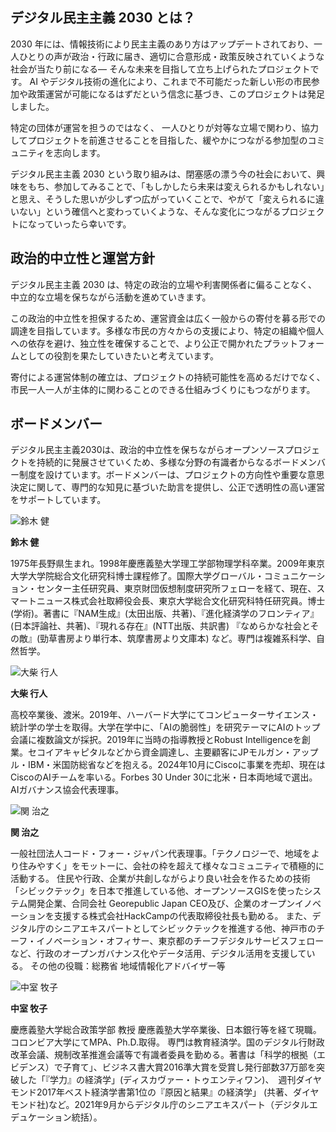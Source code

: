 ## デジタル民主主義 2030 とは？

2030 年には、情報技術により民主主義のあり方はアップデートされており、一人ひとりの声が政治・行政に届き、適切に合意形成・政策反映されていくような社会が当たり前になる― そんな未来を目指して立ち上げられたプロジェクトです。
AI やデジタル技術の進化により、これまで不可能だった新しい形の市民参加や政策運営が可能になるはずだという信念に基づき、このプロジェクトは発足しました。

特定の団体が運営を担うのではなく、 一人ひとりが対等な立場で関わり、協力してプロジェクトを前進させることを目指した、緩やかにつながる参加型のコミュニティを志向します。


デジタル民主主義 2030 という取り組みは、閉塞感の漂う今の社会において、興味をもち、参加してみることで、「もしかしたら未来は変えられるかもしれない」と思え、そうした思いが少しずつ広がっていくことで、やがて「変えられるに違いない」という確信へと変わっていくような、そんな変化につながるプロジェクトになっていったら幸いです。

## 政治的中立性と運営方針

デジタル民主主義 2030 は、特定の政治的立場や利害関係者に偏ることなく、中立的な立場を保ちながら活動を進めていきます。

この政治的中立性を担保するため、運営資金は広く一般からの寄付を募る形での調達を目指しています。多様な市民の方々からの支援により、特定の組織や個人への依存を避け、独立性を確保することで、より公正で開かれたプラットフォームとしての役割を果たしていきたいと考えています。

寄付による運営体制の確立は、プロジェクトの持続可能性を高めるだけでなく、市民一人一人が主体的に関わることのできる仕組みづくりにもつながります。

## ボードメンバー

デジタル民主主義2030は、政治的中立性を保ちながらオープンソースプロジェクトを持続的に発展させていくため、多様な分野の有識者からなるボードメンバー制度を設けています。ボードメンバーは、プロジェクトの方向性や重要な意思決定に関して、専門的な知見に基づいた助言を提供し、公正で透明性の高い運営をサポートしています。

![鈴木 健](/images/board/suzuki.jpg)

**鈴木 健**

1975年長野県生まれ。1998年慶應義塾大学理工学部物理学科卒業。2009年東京大学大学院総合文化研究科博士課程修了。国際大学グローバル・コミュニケーション・センター主任研究員、東京財団仮想制度研究所フェローを経て、現在、スマートニュース株式会社取締役会長、東京大学総合文化研究科特任研究員。博士(学術)。著書に『NAM生成』(太田出版、共著)、『進化経済学のフロンティア』(日本評論社、共著)、『現れる存在』(NTT出版、共訳書) 『なめらかな社会とその敵』(勁草書房より単行本、筑摩書房より文庫本) など。専門は複雑系科学、自然哲学。


![大柴 行人](/images/board/oshiba.jpg)

**大柴 行人**

高校卒業後、渡米。2019年、ハーバード大学にてコンピューターサイエンス・統計学の学士を取得。大学在学中に、「AIの脆弱性」を研究テーマにAIのトップ会議に複数論文が採択。2019年に当時の指導教授とRobust Intelligenceを創業。セコイアキャピタルなどから資金調達し、主要顧客にJPモルガン・アップル・IBM・米国防総省などを抱える。2024年10月にCiscoに事業を売却、現在はCiscoのAIチームを率いる。Forbes 30 Under 30に北米・日本両地域で選出。AIガバナンス協会代表理事。


![関 治之](/images/board/seki.png)

**関 治之**

一般社団法人コード・フォー・ジャパン代表理事。「テクノロジーで、地域をより住みやすく」をモットーに、会社の枠を超えて様々なコミュニティで積極的に活動する。
住民や行政、企業が共創しながらより良い社会を作るための技術「シビックテック」を日本で推進している他、オープンソースGISを使ったシステム開発企業、合同会社 Georepublic Japan CEO及び、企業のオープンイノベーションを支援する株式会社HackCampの代表取締役社長も勤める。
また、デジタル庁のシニアエキスパートとしてシビックテックを推進する他、神戸市のチーフ・イノベーション・オフィサー、東京都のチーフデジタルサービスフェローなど、行政のオープンガバナンス化やデータ活用、デジタル活用を支援している。
その他の役職：総務省 地域情報化アドバイザー等


![中室 牧子](/images/board/nakamuro.jpg)

**中室 牧子**

慶應義塾大学総合政策学部 教授
慶應義塾大学卒業後、日本銀行等を経て現職。コロンビア大学にてMPA、Ph.D.取得。
専門は教育経済学。国のデジタル行財政改革会議、規制改革推進会議等で有識者委員を勤める。著書は「科学的根拠（エビデンス）で子育て」、ビジネス書大賞2016準大賞を受賞し発行部数37万部を突破した「『学力』の経済学」(ディスカヴァー・トゥエンティワン)、　週刊ダイヤモンド2017年ベスト経済学書第1位の『原因と結果』の経済学」 (共著、ダイヤモンド社)など。2021年9月からデジタル庁のシニアエキスパート（デジタルエデュケーション統括）。


